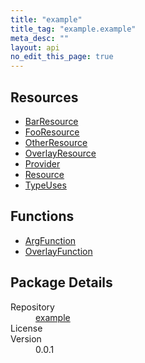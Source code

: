 ```yaml
---
title: "example"
title_tag: "example.example"
meta_desc: ""
layout: api
no_edit_this_page: true
---
```


<!-- WARNING: this file was generated by test. -->
<!-- Do not edit by hand unless you're certain you know what you are doing! -->



<h2 id="resources">Resources</h2>
<ul class="api">
    <li><a href="barresource/" title="BarResource">BarResource</a></li>
    <li><a href="fooresource/" title="FooResource">FooResource</a></li>
    <li><a href="otherresource/" title="OtherResource">OtherResource</a></li>
    <li><a href="overlayresource/" title="OverlayResource">OverlayResource</a></li>
    <li><a href="provider/" title="Provider">Provider</a></li>
    <li><a href="resource/" title="Resource">Resource</a></li>
    <li><a href="typeuses/" title="TypeUses">TypeUses</a></li>
</ul>

<h2 id="functions">Functions</h2>
<ul class="api">
    <li><a href="argfunction/" title="ArgFunction">ArgFunction</a></li>
    <li><a href="overlayfunction/" title="OverlayFunction">OverlayFunction</a></li>
</ul>

<h2 id="package-details">Package Details</h2>
<dl class="package-details">
	<dt>Repository</dt>
	<dd><a href="">example </a></dd>
	<dt>License</dt>
	<dd></dd>
	<dt>Version</dt>
	<dd>0.0.1</dd>
</dl>


